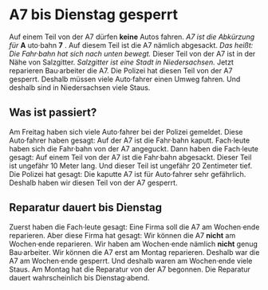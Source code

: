 # A7 bis Dienstag gesperrt

Auf einem Teil von der A7 dürfen **keine** Autos fahren. 
*A7 ist die Abkürzung für* **A** uto·bahn **7** . Auf diesem Teil ist die A7 nämlich abgesackt. *Das heißt:* 
*Die Fahr·bahn hat sich nach unten bewegt.* Dieser Teil von der A7 ist in der Nähe von Salzgitter. 
*Salzgitter ist eine Stadt in Niedersachsen.* Jetzt reparieren Bau·arbeiter die A7. Die Polizei hat diesen Teil von der A7 gesperrt. Deshalb müssen viele Auto·fahrer einen Umweg fahren. Und deshalb sind in Niedersachsen viele Staus. 

## Was ist passiert?
Am Freitag haben sich viele Auto·fahrer bei der Polizei gemeldet. Diese Auto·fahrer haben gesagt: Auf der A7 ist die Fahr·bahn kaputt. Fach·leute haben sich die Fahr·bahn von der A7 angeguckt. Dann haben die Fach·leute gesagt: Auf einem Teil von der A7 ist die Fahr·bahn abgesackt. Dieser Teil ist ungefähr 10 Meter lang. Und dieser Teil ist ungefähr 20 Zentimeter tief. Die Polizei hat gesagt: Die kaputte A7 ist für Auto·fahrer sehr gefährlich. Deshalb haben wir diesen Teil von der A7 gesperrt. 

## Reparatur dauert bis Dienstag
Zuerst haben die Fach·leute gesagt: Eine Firma soll die A7 am Wochen·ende reparieren. Aber diese Firma hat gesagt: Wir können die A7 **nicht** am Wochen·ende reparieren. Wir haben am Wochen·ende nämlich **nicht** genug Bau·arbeiter. Wir können die A7 erst am Montag reparieren. Deshalb war die A7 am Wochen·ende gesperrt. Und deshalb waren am Wochen·ende viele Staus. Am Montag hat die Reparatur von der A7 begonnen. Die Reparatur dauert wahrscheinlich bis Dienstag·abend. 
